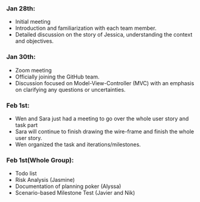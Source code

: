 ### Jan 28th:

  - Initial meeting 
  - Introduction and familiarization with each team member.
  - Detailed discussion on the story of Jessica, understanding the context and objectives.


### Jan 30th:

  - Zoom meeting
  - Officially joining the GitHub team.
  - Discussion focused on Model-View-Controller (MVC) with an emphasis on clarifying any questions or uncertainties.

### Feb 1st: 
  - Wen and Sara just had a meeting to go over the whole user story and task part
  - Sara will continue to finish drawing the wire-frame and finish the whole user story.
  - Wen organized the task and iterations/milestones. 

### Feb 1st(Whole Group):
 - Todo list
 - Risk Analysis (Jasmine)
 - Documentation of planning poker (Alyssa)
 - Scenario-based Milestone Test (Javier and Nik)
